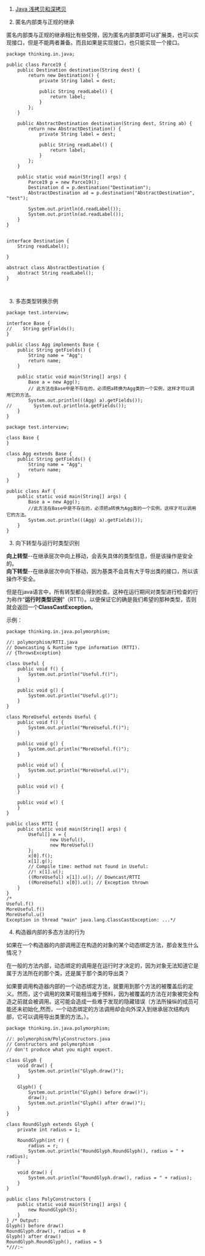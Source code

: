 1. [Java 浅拷贝和深拷贝](https://www.jianshu.com/p/94dbef2de298)   

2. 匿名内部类与正规的继承

匿名内部类与正规的继承相比有些受限，因为匿名内部类即可以扩展类，也可以实现接口，但是不能两者兼备。而且如果是实现接口，也只能实现一个接口。
```
package thinking.in.java;

public class Parce19 {
    public Destination destination(String dest) {
        return new Destination() {
            private String label = dest;

            public String readLabel() {
                return label;
            }
        };
    }

    public AbstractDestination destination(String dest, String ab) {
        return new AbstractDestination() {
            private String label = dest;

            public String readLabel() {
                return label;
            }
        };
    }

    public static void main(String[] args) {
        Parce19 p = new Parce19();
        Destination d = p.destination("Destination");
        AbstractDestination ad = p.destination("AbstractDestination", "test");

        System.out.println(d.readLabel());
        System.out.println(ad.readLabel());
    }
}


interface Destination {
    String readLabel();

}

abstract class AbstractDestination {
    abstract String readLabel();
}



```


3. 多态类型转换示例   
```
package test.interview;

interface Base {
//    String getFields();
}

public class Agg implements Base {
    public String getFields() {
        String name = "Agg";
        return name;
    }

    public static void main(String[] args) {
        Base a = new Agg();
        // 此方法在Base中是不存在的，必须把a转换为Agg类的一个实例，这样才可以调用它的方法。
        System.out.println(((Agg) a).getFields());
//        System.out.println(a.getFields());
    }
}
```

```
package test.interview;

class Base {
}

class Agg extends Base {
    public String getFields() {
        String name = "Agg";
        return name;
    }
}

public class Avf {
    public static void main(String[] args) {
        Base a = new Agg();
        //此方法在Base中是不存在的，必须把a转换为Agg类的一个实例，这样才可以调用它的方法。
        System.out.println(((Agg) a).getFields());
    }
}

```


3. 向下转型与运行时类型识别

**向上转型**--在继承层次中向上移动，会丢失具体的类型信息，但是该操作是安全的。   
**向下转型**--在继承层次中向下移动，因为基类不会具有大于导出类的接口，所以该操作不安全。

但是在java语言中，所有转型都会得到检查。这种在运行期间对类型进行检查的行为称作“**运行时类型识别**”（RTTI）。以便保证它的确是我们希望的那种类型，否则就会返回一个**ClassCastException**。

示例：
```
package thinking.in.java.polymorphism;

//: polymorphism/RTTI.java
// Downcasting & Runtime type information (RTTI).
// {ThrowsException}

class Useful {
    public void f() {
        System.out.println("Useful.f()");
    }

    public void g() {
        System.out.println("Useful.g()");
    }
}

class MoreUseful extends Useful {
    public void f() {
        System.out.println("MoreUseful.f()");
    }

    public void g() {
        System.out.println("MoreUseful.f()");
    }

    public void u() {
        System.out.println("MoreUseful.u()");
    }

    public void v() {
    }

    public void w() {
    }
}

public class RTTI {
    public static void main(String[] args) {
        Useful[] x = {
                new Useful(),
                new MoreUseful()
        };
        x[0].f();
        x[1].g();
        // Compile time: method not found in Useful:
        //! x[1].u();
        ((MoreUseful) x[1]).u(); // Downcast/RTTI
        ((MoreUseful) x[0]).u(); // Exception thrown
    }
}
/*
Useful.f()
MoreUseful.f()
MoreUseful.u()
Exception in thread "main" java.lang.ClassCastException: ...*/

```


4. 构造器内部的多态方法的行为   

如果在一个构造器的内部调用正在构造的对象的某个动态绑定方法，那会发生什么情况？

在一般的方法内部，动态绑定的调用是在运行时才决定的，因为对象无法知道它是属于方法所在的那个类，还是属于那个类的导出类？

如果要调用构造器内部的一个动态绑定方法，就要用到那个方法的被覆盖后的定义。然而，这个调用的效果可能相当难于预料，因为被覆盖的方法在对象被完全构造之前就会被调用。这可能会造成一些难于发现的隐藏错误（方法所操纵的成员可能还未初始化,然而，一个动态绑定的方法调用却会向外深入到继承层次结构内部，它可以调用导出类里的方法。）。

```
package thinking.in.java.polymorphism;

//: polymorphism/PolyConstructors.java
// Constructors and polymorphism
// don't produce what you might expect.

class Glyph {
    void draw() {
        System.out.println("Glyph.draw()");
    }

    Glyph() {
        System.out.println("Glyph() before draw()");
        draw();
        System.out.println("Glyph() after draw()");
    }
}

class RoundGlyph extends Glyph {
    private int radius = 1;

    RoundGlyph(int r) {
        radius = r;
        System.out.println("RoundGlyph.RoundGlyph(), radius = " + radius);
    }

    void draw() {
        System.out.println("RoundGlyph.draw(), radius = " + radius);
    }
}

public class PolyConstructors {
    public static void main(String[] args) {
        new RoundGlyph(5);
    }
} /* Output:
Glyph() before draw()
RoundGlyph.draw(), radius = 0
Glyph() after draw()
RoundGlyph.RoundGlyph(), radius = 5
*///:~

```




